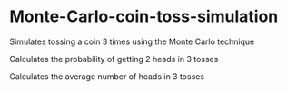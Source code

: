 # Monte-Carlo-coin-toss-simulation
Simulates tossing a coin 3 times using the Monte Carlo technique

Calculates the probability of getting 2 heads in 3 tosses

Calculates the average number of heads in 3 tosses
